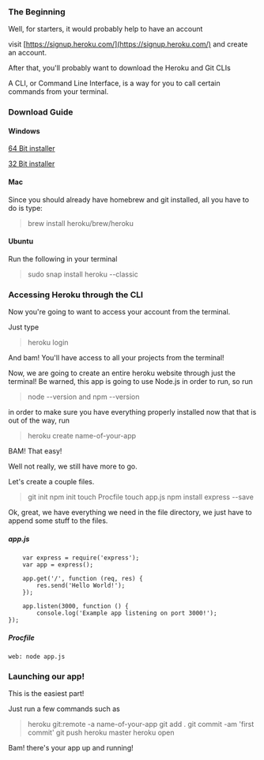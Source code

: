 ### The Beginning 

Well, for starters, it would probably help to have an account

visit [https://signup.heroku.com/](https://signup.heroku.com/) and create an account.

After that, you'll probably want to download the Heroku and Git CLIs

A CLI, or Command Line Interface, is a way for you to call certain commands from your terminal.

### Download Guide

#### Windows

[64 Bit installer](https://cli-assets.heroku.com/heroku-x64.exe)

[32 Bit installer](https://cli-assets.heroku.com/heroku-x86.exe)

#### Mac
Since you should already have homebrew and git installed, all you have to do is type:

> brew install heroku/brew/heroku

#### Ubuntu
Run the following in your terminal
 
> sudo snap install heroku --classic


### Accessing Heroku through the CLI

Now you're going to want to access your account from the terminal.

Just type

> heroku login 

And bam! You'll have access to all your projects from the terminal!

Now, we are going to create an entire heroku website through just the terminal! Be warned, this app is going to use Node.js in order to run, so run 

> node --version
and
> npm --version

in order to make sure you have everything properly installed
now that that is out of the way, run

> heroku create name-of-your-app

BAM! That easy!

Well not really, we still have more to go.

Let's create a couple files.

> git init
> npm init
> touch Procfile
> touch app.js 
> npm install express --save


Ok, great, we have everything we need in the file directory, we just have to append some stuff to the files. 
##### app.js
```
	var express = require('express');
	var app = express();

	app.get('/', function (req, res) {
		res.send('Hello World!');
	});
	
	app.listen(3000, function () {
		console.log('Example app listening on port 3000!');
});
```

##### Procfile
`web: node app.js`


### Launching our app!

This is the easiest part!

Just run a few commands such as

> heroku git:remote -a name-of-your-app
> git add .
> git commit -am 'first commit'
> git push heroku master
> heroku open

Bam! there's your app up and running!


